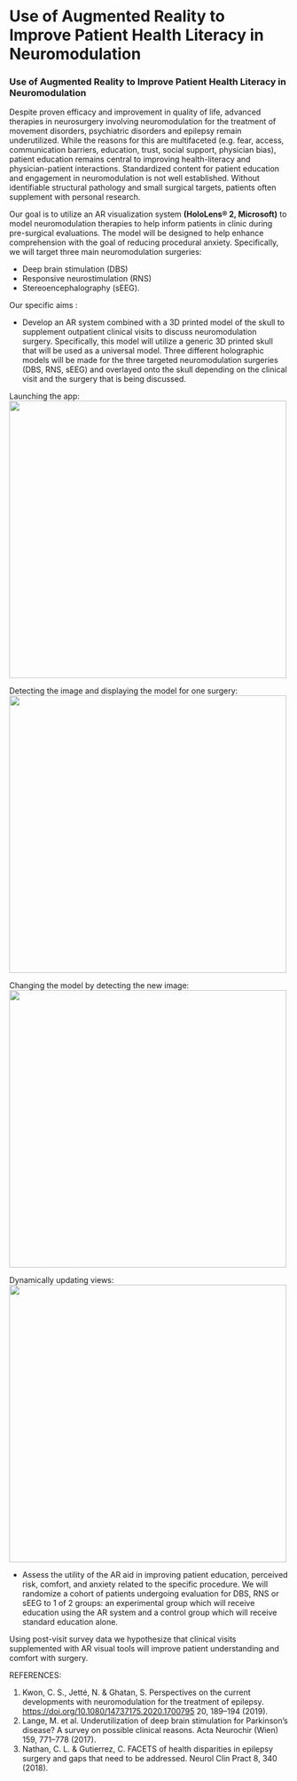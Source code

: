 # Use of Augmented Reality to Improve Patient Health Literacy in Neuromodulation 


### Use of Augmented Reality to Improve Patient Health Literacy in Neuromodulation


Despite proven efficacy and improvement in quality of life, advanced therapies in neurosurgery involving neuromodulation for the treatment of movement disorders, psychiatric disorders and epilepsy remain underutilized. While the reasons for this are multifaceted (e.g. fear, access, communication barriers, education, trust, social support, physician bias), patient education remains central to improving health-literacy and physician-patient interactions. Standardized content for patient education and engagement in neuromodulation is not well established. Without identifiable structural pathology and small surgical targets, patients often supplement with personal research. 

Our goal is to utilize an AR visualization system **(HoloLens® 2, Microsoft)** to model neuromodulation therapies to help inform patients in clinic during pre-surgical evaluations. The model will be designed to help enhance comprehension with the goal of reducing procedural anxiety. Specifically, we will target three main neuromodulation surgeries: 
* Deep brain stimulation (DBS)
* Responsive neurostimulation (RNS) 
* Stereoencephalography (sEEG). 


Our specific aims :


* Develop an AR system combined with a 3D printed model of the skull to supplement outpatient clinical visits to discuss neuromodulation surgery. Specifically, this model will utilize a generic 3D printed skull that will be used as a universal model. Three different holographic models will be made for the three targeted neuromodulation surgeries (DBS, RNS, sEEG) and overlayed onto the skull depending on the clinical visit and the surgery that is being discussed.


Launching the app:
<img src="https://github.com/nishita96/PatientEducationHololens2/assets/24264347/b1dcfd83-f713-4633-bb32-e2370fa99714" width="500">

Detecting the image and displaying the model for one surgery:
<img src="https://github.com/nishita96/PatientEducationHololens2/assets/24264347/226e8df5-328d-4604-87d7-497e9c5a6191" width="500">

Changing the model by detecting the new image:
<img src="https://github.com/nishita96/PatientEducationHololens2/assets/24264347/9c3cc1be-e9e1-4f54-82bb-d458015214e6" width="500">

Dynamically updating views:
<img src="https://github.com/nishita96/PatientEducationHololens2/assets/24264347/c7adc573-c7a3-49a2-9872-ddf3ad7d015b" width="500">


* Assess the utility of the AR aid in improving patient education, perceived risk, comfort, and anxiety related to the specific procedure. We will randomize a cohort of patients undergoing evaluation for DBS, RNS or sEEG to 1 of 2 groups: an experimental group which will receive education using the AR system and a control group which will receive standard education alone. 


Using post-visit survey data we hypothesize that clinical visits supplemented with AR visual tools will improve patient understanding and comfort with surgery. 


REFERENCES:

1.	Kwon, C. S., Jetté, N. & Ghatan, S. Perspectives on the current developments with neuromodulation for the treatment of epilepsy. https://doi.org/10.1080/14737175.2020.1700795 20, 189–194 (2019).
2.	Lange, M. et al. Underutilization of deep brain stimulation for Parkinson’s disease? A survey on possible clinical reasons. Acta Neurochir (Wien) 159, 771–778 (2017).
3.	Nathan, C. L. & Gutierrez, C. FACETS of health disparities in epilepsy surgery and gaps that need to be addressed. Neurol Clin Pract 8, 340 (2018).

